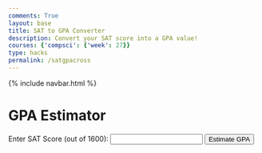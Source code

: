 ```yaml
---
comments: True
layout: base
title: SAT to GPA Converter
description: Convert your SAT score into a GPA value!
courses: {'compsci': {'week': 27}}
type: hacks
permalink: /satgpacross
---
```


{% include navbar.html %}

<style>
    /* Your existing CSS styles */

    /* New styles for SAT to GPA form */
    #satForm {
        margin-top: 20px;
    }

    #satImage {
        display: block;
        margin: 0 auto;
        max-width: 100%;
        height: auto;
        margin-bottom: 20px;
    }
</style>

<html lang="en">
<head>
    <meta charset="UTF-8">
    <meta name="viewport" content="width=device-width, initial-scale=1.0">
    <title>GPA Estimator</title>
    <style>
        /* Your CSS styles here */
    </style>
</head>
<body>
    <h1>GPA Estimator</h1>
    <form id="satForm">
    <label for="satScore">Enter SAT Score (out of 1600):</label>
    <input type="number" id="satScore" name="satScore">
    <button type="button" onclick="estimateGPA()">Estimate GPA</button>
    </form>
    <p id="result"></p>
    <script>
        function estimateGPA() {
            var SAT_score = document.getElementById('satScore').value;
            fetch('http://127.0.0.1:8028/satgpacross', { // Correct URL
                method: 'POST',
                headers: {
                    'Content-Type': 'application/json'
                },
                body: JSON.stringify({
                    'SAT_score': SAT_score
                })
            })
            .then(response => {
                if (!response.ok) {
                    throw new Error('Network response was not ok');
                }
                return response.json();
            })
            .then(data => {
                // Check if data is valid JSON
                if (data && typeof data === 'object') {
                    document.getElementById('result').innerText = "Estimated GPA: " + data.GPA_estimate.toFixed(2);
                } else {
                    throw new Error('Invalid JSON data received');
                }
            })
            .catch(error => {
                console.error('Error:', error);
                // Handle errors here, e.g., display an error message to the user
            });
        }
    </script>
</body>
</html>